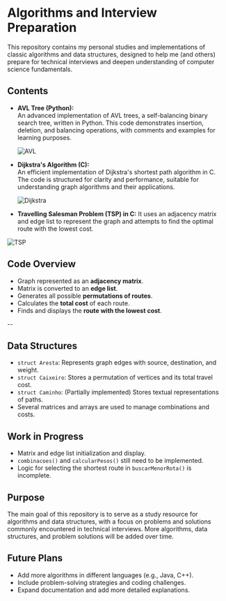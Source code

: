# Algorithms and Interview Preparation

This repository contains my personal studies and implementations of classic algorithms and data structures, designed to help me (and others) prepare for technical interviews and deepen understanding of computer science fundamentals.

## Contents

- **AVL Tree (Python):**  
  An advanced implementation of AVL trees, a self-balancing binary search tree, written in Python. This code demonstrates insertion, deletion, and balancing operations, with comments and examples for learning purposes.

  ![AVL](https://media.discordapp.net/attachments/1229834827721605152/1371269843491360889/maxresdefault.png?ex=6822860f&is=6821348f&hm=f4bb8a5feb2ca99cf731846ad54dd616bd286addaaccde7c2e81f0a3fca07888&=&format=webp&quality=lossless)

- **Dijkstra's Algorithm (C):**  
  An efficient implementation of Dijkstra's shortest path algorithm in C. The code is structured for clarity and performance, suitable for understanding graph algorithms and their applications.

  ![Dijkstra](https://media.discordapp.net/attachments/1229834827721605152/1371280097201618944/dijkstra.png?ex=68228f9c&is=68213e1c&hm=3811d0f4799636b12feba2358ee1ec5c42b8fd7592026ec088df9ede91222a1b&=&format=webp&quality=lossless)

- **Travelling Salesman Problem (TSP) in C:**
 It uses an adjacency matrix and edge list to represent the graph and attempts to find the optimal route with the lowest cost.

![TSP](https://www.lystloc.com/blog/wp-content/uploads/2024/03/Travelling-Salesman-Problem.webp)

## Code Overview

- Graph represented as an **adjacency matrix**.
- Matrix is converted to an **edge list**.
- Generates all possible **permutations of routes**.
- Calculates the **total cost** of each route.
- Finds and displays the **route with the lowest cost**.

--

## Data Structures

- `struct Aresta`: Represents graph edges with source, destination, and weight.
- `struct Caixeiro`: Stores a permutation of vertices and its total travel cost.
- `struct Caminho`: (Partially implemented) Stores textual representations of paths.
- Several matrices and arrays are used to manage combinations and costs.

##  Work in Progress

-  Matrix and edge list initialization and display.
-  `combinacoes()` and `calcularPesos()` still need to be implemented.
-  Logic for selecting the shortest route in `buscarMenorRota()` is incomplete.

## Purpose

The main goal of this repository is to serve as a study resource for algorithms and data structures, with a focus on problems and solutions commonly encountered in technical interviews. More algorithms, data structures, and problem solutions will be added over time.

## Future Plans

- Add more algorithms in different languages (e.g., Java, C++).
- Include problem-solving strategies and coding challenges.
- Expand documentation and add more detailed explanations.
